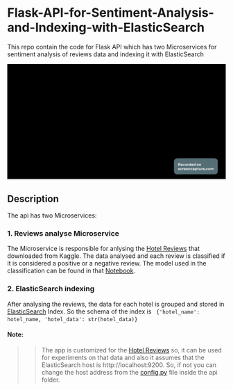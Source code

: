 # Flask-API-for-Sentiment-Analysis-and-Indexing-with-ElasticSearch
This repo contain the code for Flask API which has two Microservices for sentiment analysis of reviews data and indexing it with ElasticSearch

![](images/running-app.gif)
## Description
The api has two Microservices:
### 1. Reviews analyse Microservice<br>
The Microservice is responsible for anlysing the [Hotel Reviews](https://www.kaggle.com/datasets/datafiniti/hotel-reviews?select=7282_1.csv) that downloaded from Kaggle. The data analysed and each review is classified if it is considered a positive or a negative review. The model used in the classification can be found in that [Notebook](https://colab.research.google.com/gist/maidaly/10c95a5e706fe0d7001e11a27c09afad/hotels_reviews_sentiment_analysis_logisticregression.ipynb).
### 2. ElasticSearch indexing<br>
After analysing the reviews, the data for each hotel is grouped and stored in [ElasticSearch](https://www.elastic.co/elasticsearch/) Index. So the schema of the index is ``` {'hotel_name': hotel_name, 'hotel_data': str(hotel_data)}```

#### Note: <br>
>> The app is customized for the [Hotel Reviews](https://www.kaggle.com/datasets/datafiniti/hotel-reviews?select=7282_1.csv) so, it can be used for experiments on that data and also it assumes that the ElasticSearch host is http://localhost:9200. So, if not you can change the host address from the [config.py](/api/config.py) file inside the api folder. 
